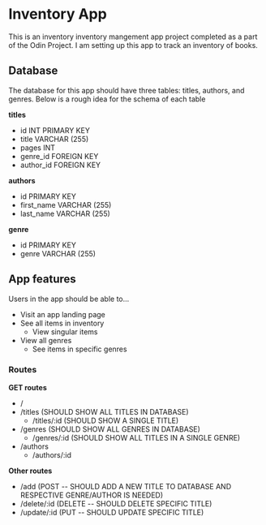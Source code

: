 # Inventory App

This is an inventory inventory mangement app project completed as a part of the Odin Project. I am setting up this app to track an inventory of books.

## Database

The database for this app should have three tables: titles, authors, and genres. Below is a rough idea for the schema of each table

**titles**

- id INT PRIMARY KEY
- title VARCHAR (255)
- pages INT
- genre_id FOREIGN KEY
- author_id FOREIGN KEY

**authors**

- id PRIMARY KEY
- first_name VARCHAR (255)
- last_name VARCHAR (255)

**genre**

- id PRIMARY KEY
- genre VARCHAR (255)

## App features

Users in the app should be able to...

- Visit an app landing page
- See all items in inventory
  - View singular items
- View all genres
  - See items in specific genres

### Routes

**GET routes**

- /
- /titles (SHOULD SHOW ALL TITLES IN DATABASE)
  - /titles/:id (SHOULD SHOW A SINGLE TITLE)
- /genres (SHOULD SHOW ALL GENRES IN DATABASE)
  - /genres/:id (SHOULD SHOW ALL TITLES IN A SINGLE GENRE)
- /authors
  - /authors/:id

**Other routes**

- /add (POST -- SHOULD ADD A NEW TITLE TO DATABASE AND RESPECTIVE GENRE/AUTHOR IS NEEDED)
- /delete/:id (DELETE -- SHOULD DELETE SPECIFIC TITLE)
- /update/:id (PUT -- SHOULD UPDATE SPECIFIC TITLE)
